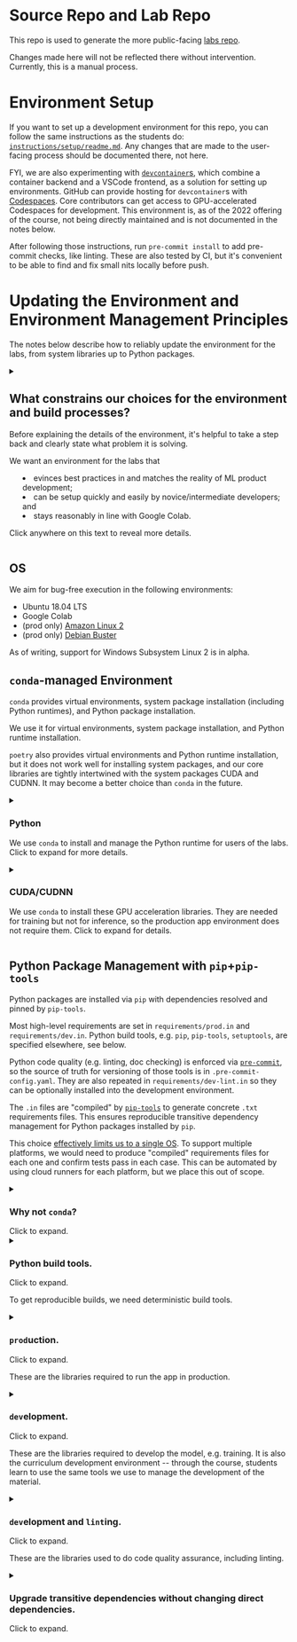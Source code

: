 # Source Repo and Lab Repo

This repo is used to generate the more public-facing
[labs repo](https://github.com/full-stack-deep-learning/fsdl-text-recognizer-2022-labs).

Changes made here will not be reflected there without intervention.
Currently, this is a manual process.

# Environment Setup

If you want to set up a development environment for this repo,
you can follow the same instructions as the students do:
[`instructions/setup/readme.md`](./instructions/setup/readme.md).
Any changes that are made to the user-facing process should be documented there, not here.

FYI, we are also experimenting with
[`devcontainer`s](https://code.visualstudio.com/docs/remote/containers),
which combine a container backend and a VSCode frontend,
as a solution for setting up environments.
GitHub can provide hosting for `devcontainer`s with
[Codespaces](https://docs.github.com/en/codespaces/setting-up-your-project-for-codespaces/introduction-to-dev-containers).
Core contributors can get access to GPU-accelerated Codespaces for development.
This environment is, as of the 2022 offering of the course,
not being directly maintained and is not documented in the notes below.

After following those instructions, run
`pre-commit install` to add pre-commit checks,
like linting.
These are also tested by CI,
but it's convenient to be able to find and fix small nits locally before push.

# Updating the Environment and Environment Management Principles

The notes below describe how to reliably update the environment
for the labs, from system libraries up to Python packages.

<details>
  <summary>
    <h2> What constrains our choices for the environment and build processes? </h2>

Before explaining the details of the environment,
it's helpful to take a step back and clearly state
what problem it is solving.

We want an environment for the labs that
- evinces best practices in and matches the reality of ML product development;
- can be setup quickly and easily by novice/intermediate developers; and
- stays reasonably in line with Google Colab.

Click anywhere on this text to reveal more details.
</summary>

### Matching ML Product Development

The purpose of the course is to teach ML product development, from soup to nuts.
One strength of the course is its closeness to "real" ML product development,
including the tools and workflows used.

Here are some of the features of ML development we want to mimic:
- Development is done by a team with varying levels of SWE expertise, so tools should be easy to learn and mainstream.
- Development includes best practices like testing, linting, CI/CD.
- Training requires GPU acceleration.
- Deployment is based on containerization.

### Quick and Easy Setup

We want to limit the difficulty of the setup,
while still keeping a process that is simple enough
that it can be easily explained to students and tinkered with.

That means running the entire class inside a user-managed container is out,
as are other means of providing a completely pre-built environment.

We compromise by using a transparent `Makefile`
that uses only limited `make` features.
The user experience roughly corresponds to joining a well-run team
with a canonical environment/build process already in place.

### Matching Google Colab

We want to keep our environment reasonably in line with Colab,
so that the labs run on that platform.

This serves two very important purposes:
- Colab provides an "out" in case the setup is not easy enough.
Setup on Colab is perforce automated.
- Colab provides GPU acceleration, which can be expensive, for free.

The Colab environment is a shifting target --
they seem to update PyTorch two weeks after release each time.
Due to the limited support for automation in Colab,
the best way to do things like check the current version of libraries
and run tests
is to manually execute a notebook.
[Here's one](https://fsdl.me/environment-testing-colab)
that checks that the environment is as expected and runs tests.
It should be run from beginning to end with Runtime > Run all,
but note that you have to provide a secret interactively in the final cell.
</details>

## OS

We aim for bug-free execution in the following environments:
- Ubuntu 18.04 LTS
- Google Colab
- (prod only) [Amazon Linux 2](https://hub.docker.com/layers/aws-lambda-python/amazon/aws-lambda-python/3.7/images/sha256-a329d5a1a30b7fb6adcaae2190a479d47395dac8e8cc31f10068954c62c14965?context=explore)
- (prod only) [Debian Buster](https://www.debian.org/releases/buster/)

As of writing, support for Windows Subsystem Linux 2 is in alpha.

## `conda`-managed Environment

`conda` provides virtual environments, system package installation (including Python runtimes),
and Python package installation.

We use it for virtual environments, system package installation, and Python runtime installation.

`poetry` also provides virtual environments and Python runtime installation,
but it does not work well for installing system packages,
and our core libraries are tightly intertwined with the system packages CUDA and CUDNN.
It may become a better choice than `conda` in the future.

<details>
  <summary> <h3> Python </h3>

We use <code>conda</code> to install and manage the Python runtime for users of the labs. Click to expand for more details.
  </summary>

Python runtimes for the production app and for CI are determined by Docker images,
but the `conda` environment is the source of truth.

So the Python version is mentioned in the following places:

- `environment.yml`, which describes the `conda` environment
- `.github/workflows/*.yml`, which describe the CI environment
- `api_server/Dockerfile` and `api_serverless/Dockerfile`, which describe the production app environment

Changes need to be synchronized by hand.
</details>

<details>
  <summary> <h3> CUDA/CUDNN </h3>

We use `conda` to install these GPU acceleration libraries.
They are needed for training but not for inference,
so the production app environment does not require them.
Click to expand for details.
  </summary>

The CUDA/CUDNN versions are mentioned in the following places:
- `environment.yml`, which describes the `conda` environment

Note that installing the NVIDIA drivers on which these depend is a fairly involved, often manual process.
We place it out of scope and presume they are present.

> If your (Linux) system does not have the required drivers,
which will be indicated by a warning when importing torch, see
[these instructions](https://askubuntu.com/questions/1077061/how-do-i-install-nvidia-and-cuda-drivers-into-ubuntu),
which were up-to-date as of 2022-04-13. Godspeed.
</details>

## Python Package Management with `pip`+`pip-tools`

Python packages are installed via `pip` with dependencies resolved and pinned by `pip-tools`.

Most high-level requirements are set in
`requirements/prod.in`
and `requirements/dev.in`.
Python build tools, e.g. `pip`, `pip-tools`, `setuptools`,
are specified elsewhere,
see below.

Python code quality (e.g. linting, doc checking)
is enforced via
[`pre-commit`](https://pre-commit.com/),
so the source of truth for versioning of those tools
is in `.pre-commit-config.yaml`.
They are also repeated in
`requirements/dev-lint.in`
so they can be optionally installed into the development environment.

The `.in` files are "compiled" by
[`pip-tools`](https://github.com/jazzband/pip-tools/)
to generate concrete `.txt` requirements files.
This ensures reproducible transitive dependency management
for Python packages installed by `pip`.

This choice
[effectively limits us to a single OS](https://github.com/jazzband/pip-tools/blob/37ce9e36d6033ede0667a1b293cd16843a85be4d/README.rst#should-i-commit-requirementsin-and-requirementstxt-to-source-control).
To support multiple platforms, we would need to produce "compiled" requirements files for each one and confirm tests pass in each case.
This can be automated by using cloud runners for each platform,
but we place this out of scope.

<details>
  <summary>
    <h3> Why not <code>conda</code>? </h3>
  Click to expand.</summary>

It is possible to use `conda` to install all packages,
which would have the salutary effect of limiting the number of tools
and unifying versioning and build information into one place.

However, that would create an extra, fairly heavy dependency in our Docker images.
We would either need to restrict the images we consider
(only those with `conda`; which might include lots of other things we don't want)
or include the `conda` build step in our Docker build.
Producing a `pip`-friendly file from `conda` requires
[`conda-lock`](https://pythonspeed.com/articles/conda-dependency-management/).
We end up with even greater differences between our dev and prod environment setup
and `conda-lock` is a less-established tool (it's in the `conda-incubator`).
It's also fairly heavy (e.g. depends on poetry) and moves many of our dependencies to the `conda-forge` channel.

`conda` also does not play nicely with Colab.

<h3> Is this approach crazy?</h3>

The [grok-ai nn template](https://github.com/grok-ai/nn-template)
has a similar approach.
They use `conda` for Python, CUDA, and CUDNN
and `pip` for almost everything else.
They install torch with `conda`,
which is worth considering for extra robustness,
but they don't target Colab or Docker.
</details>

<details>
  <summary>
    <h3> Python build tools. </h3> Click to expand.

To get reproducible builds, we need deterministic build tools.
</summary>

That means precisely pinned versions for:
- `pip`
- `setuptools`
- `piptools`

These versions are specified in
- the `Makefile`'s `>pip-tools` targets (for users)
- the `Dockerfile`s (for production)

They are not currently pinned in CI.
</details>

<details> <summary>
  <h3> <code>prod</code>uction. </h3> Click to expand.

These are the libraries required to run the app in production. </summary>

We aim to keep this environment lean,
to evince best practices for Dockerized web services.

They are specified at a high level in `requirements/prod.in`.

After updating the contents of `prod.in`,
run `make pip-tools` to perform any necessary updates to the compiled `prod.txt`
and update the local environment.

This may also change downstream environments, e.g. `dev`.
</details>

<details> <summary>
  <h3> <code>dev</code>elopment. </h3> Click to expand.

These are the libraries required to develop the model,
e.g. training.
It is also the curriculum development environment --
through the course, students learn to use the same tools
we use to manage the development of the material.
  </summary>

They are specified at a high level in `requirements/dev.in`,
which depends on `requirements/prod.in`

After updating the contents of either `prod.in` or `dev.in`,
run `make pip-tools` to perform any necessary updates to the compiled `dev.txt`
and update the local environment.
</details>

<details> <summary>
  <h3> <code>dev</code>elopment and <code>lint</code>ing. </h3> Click to expand.
  
  These are the libraries used to do code quality assurance,
  including linting.
  </summary>
This file is provided to allow these tools to be installed into
the development environment.
This eases integration of CQA with some developer tools.
The actual source of truth is in .pre-commit-config.yaml.
</details>

<details> <summary>
  <h3> Upgrade transitive dependencies without changing direct dependencies. </h3> Click to expand. </summary>

If the current compiled requirements file satisfies the constraints in the `.in` file,
then transitive dependencies will not be upgraded.

To force an upgrade, run `make pip-tools-upgrade`.
</details>
